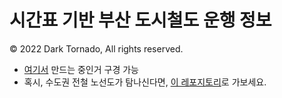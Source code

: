 # 시간표 기반 부산 도시철도 운행 정보
© 2022 Dark Tornado, All rights reserved.

* [여기서](https://darktornado.github.io/BusanSubwayLive/) 만드는 중인거 구경 가능
* 혹시, 수도권 전철 노선도가 탐나신다면, [이 레포지토리](https://github.com/DarkTornado/MetroMapSVG)로 가보세요.
